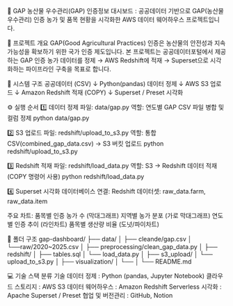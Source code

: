 🌾 GAP 농산물 우수관리(GAP) 인증정보 대시보드
: 공공데이터 기반으로 GAP(농산물우수관리) 인증 농가 및 품목 현황을 시각화한 AWS 데이터 웨어하우스 프로젝트입니다.

🎯 프로젝트 개요
GAP(Good Agricultural Practices) 인증은 농산물의 안전성과 지속가능성을 확보하기 위한 국가 인증 제도입니다.
본 프로젝트는 공공데이터포털에서 제공하는 GAP 인증 농가 데이터를 정제 → AWS Redshift에 적재 → Superset으로 시각화하는 파이프라인 구축을 목표로 합니다.

🧱 시스템 구조
공공데이터 (CSV)
   ↓
Python(pandas) 데이터 정제
   ↓
AWS S3 업로드
   ↓
Amazon Redshift 적재 (COPY)
   ↓
Superset / Preset 시각화

⚙️ 실행 순서
1️⃣ 데이터 정제
파일: data/gap.py
역할: 연도별 GAP CSV 파일 병합 및 컬럼 정제
python data/gap.py

2️⃣ S3 업로드
파일: redshift/upload_to_s3.py
역할: 통합 CSV(combined_gap_data.csv) → S3 버킷 업로드
python redshift/upload_to_s3.py

3️⃣ Redshift 적재
파일: redshift/load_data.py
역할: S3 → Redshift 데이터 적재 (COPY 명령어 사용)
python redshift/load_data.py

4️⃣ Superset 시각화
데이터베이스 연결: Redshift
데이터셋: raw_data.farm, raw_data.item

주요 차트:
품목별 인증 농가 수 (막대그래프)
지역별 농가 분포 (가로 막대그래프)
연도별 인증 추이 (라인차트)
품목별 생산량 비율 (도넛/파이차트)

🧩 폴더 구조
gap-dashboard/
├── data/
│   ├── cleande/gap.csv
│   └──raw/2020~2025.csv
│
├── preprocessing/clean_gap_data.py
│
├── redshift/
│   ├── tables.sql
│   └── load_data.py
│
├── s3_upload/
│   └── upload_to_s3.py
│
├── visualization/
│   └── 
│
└── README.md

💻 기술 스택
분류	기술
데이터 정제 : Python (pandas, Jupyter Notebook)
클라우드 스토리지 : AWS S3
데이터 웨어하우스 : Amazon Redshift Serverless
시각화 : Apache Superset / Preset
협업 및 버전관리 : GitHub, Notion

